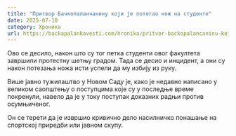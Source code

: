 ```yaml
---
title: "Притвор Бачкопаланчанину који је потегао нож на студенте"
date: 2025-07-10
category: Хроника
url: https://backapalankavesti.com/hronika/pritvor-backopalancaninu-koji-je-potegao-noz-na-studente/
---
```


Ово се десило, након што су тог петка студенти овог факултета завршили протестну шетњу градом. Тада се десио и инцидент, а они су након потезања ножа исти успели да му избију из руку.

Више јавно тужилаштво у Новом Саду је, како је недавно написано у великом саопштењу о поступцима које су у последње време покренули, навело да је у току поступак доказних радњи против осумњиченог.

Он се терети да је извршио кривично дело насилничко понашање на спортској приредби или јавном скупу.
